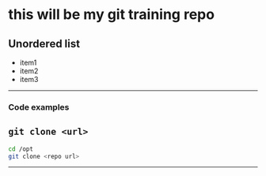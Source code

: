 # this will be my git training repo

## Unordered list
- item1
- item2
- item3

---

### Code examples
`git clone <url>`
---
```bash 
cd /opt
git clone <repo url>
```
---

